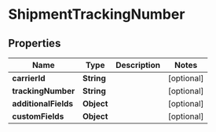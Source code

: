 

# ShipmentTrackingNumber

## Properties

Name | Type | Description | Notes
------------ | ------------- | ------------- | -------------
**carrierId** | **String** |  |  [optional]
**trackingNumber** | **String** |  |  [optional]
**additionalFields** | **Object** |  |  [optional]
**customFields** | **Object** |  |  [optional]





